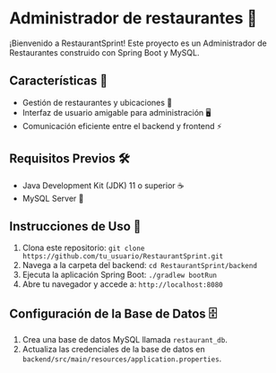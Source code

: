 # Administrador de restaurantes 🍔

¡Bienvenido a RestaurantSprint! Este proyecto es un Administrador de Restaurantes construido con Spring Boot y MySQL.

## Características 🚀

- Gestión de restaurantes y ubicaciones 📝
- Interfaz de usuario amigable para administración 🖥️
- Comunicación eficiente entre el backend y frontend ⚡

## Requisitos Previos 🛠️

- Java Development Kit (JDK) 11 o superior ☕
- MySQL Server 🐬

## Instrucciones de Uso 📖

1. Clona este repositorio: `git clone https://github.com/tu_usuario/RestaurantSprint.git`
2. Navega a la carpeta del backend: `cd RestaurantSprint/backend`
3. Ejecuta la aplicación Spring Boot: `./gradlew bootRun`
4. Abre tu navegador y accede a: `http://localhost:8080`

## Configuración de la Base de Datos 🗄️

1. Crea una base de datos MySQL llamada `restaurant_db`.
2. Actualiza las credenciales de la base de datos en `backend/src/main/resources/application.properties`.


